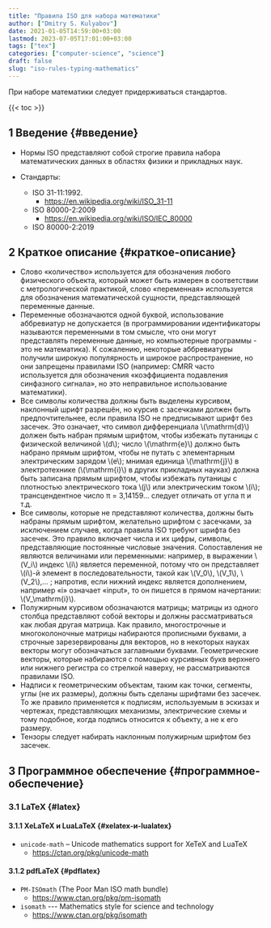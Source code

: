 ```yaml
---
title: "Правила ISO для набора математики"
author: ["Dmitry S. Kulyabov"]
date: 2021-01-05T14:59:00+03:00
lastmod: 2023-07-05T17:01:00+03:00
tags: ["tex"]
categories: ["computer-science", "science"]
draft: false
slug: "iso-rules-typing-mathematics"
---
```


При наборе математики следует придерживаться стандартов.

<!--more-->

{{< toc >}}


## <span class="section-num">1</span> Введение {#введение}

-   Нормы ISO представляют собой строгие правила набора математических данных в областях физики и прикладных наук.

-   Стандарты:
    -   ISO 31-11:1992.
        -   <https://en.wikipedia.org/wiki/ISO_31-11>
    -   ISO 80000-2:2009
        -   <https://en.wikipedia.org/wiki/ISO/IEC_80000>
    -   ISO 80000-2:2019


## <span class="section-num">2</span> Краткое описание {#краткое-описание}

-   Слово «количество» используется для обозначения любого физического объекта, который может быть измерен в соответствии с метрологической практикой, слово «переменная» используется для обозначения математической сущности, представляющей переменные данные.
-   Переменные обозначаются одной буквой, использование аббревиатур не допускается (в программировании идентификаторы называются переменными в том смысле, что они могут представлять переменные данные, но компьютерные программы - это не математика). К сожалению, некоторые аббревиатуры получили широкую популярность и широкое распространение, но они запрещены правилами ISO (например: CMRR часто используется для обозначения «коэффициента подавления синфазного сигнала», но это неправильное использование математики).
-   Все символы количества должны быть выделены курсивом, наклонный шрифт разрешён, но курсив с засечками должен быть предпочтительнее, если правила ISO не предписывают шрифт без засечек. Это означает, что символ дифференциала \\(\mathrm{d}\\) должен быть набран прямым шрифтом, чтобы избежать путаницы с физической величиной \\(d\\); число \\(\mathrm{e}\\) должно быть набрано прямым шрифтом, чтобы не путать с элементарным электрическим зарядом \\(e\\); мнимая единица \\(\mathrm{j}\\) в электротехнике (\\(\mathrm{i}\\) в других прикладных науках) должна быть записана прямым шрифтом, чтобы избежать путаницы с плотностью электрического тока \\(j\\) или электрическим током \\(i\\); трансцендентное число π = 3,14159… следует отличать от угла π и т.д.
-   Все символы, которые не представляют количества, должны быть набраны прямым шрифтом, желательно шрифтом с засечками, за исключением случаев, когда правила ISO требуют шрифта без засечек. Это правило включает числа и их цифры, символы, представляющие постоянные числовые значения. Сопоставления не являются величинами или переменными: например, в выражении \\(V\_i\\) индекс \\(i\\) является переменной, потому что он представляет \\(i\\)-й элемент в последовательности, такой как \\(V\_0\\), \\(V\_1\\),  \\(V\_2\\),… ; напротив, если нижний индекс является дополнением, например «i» означает «input», то он пишется в прямом начертании: \\(V\_\mathrm{i}\\).
-   Полужирным курсивом обозначаются матрицы; матрицы из одного столбца представляют собой векторы и должны рассматриваться как любая другая матрица. Как правило, многострочные и многоколоночные матрицы набираются прописными буквами, а строчные зарезервированы для векторов, но в некоторых науках векторы могут обозначаться заглавными буквами. Геометрические векторы, которые набираются с помощью курсивных букв верхнего или нижнего регистра со стрелкой наверху, не рассматриваются правилами ISO.
-   Надписи к геометрическим объектам, таким как точки, сегменты, углы (не их размеры), должны быть сделаны шрифтами без засечек. То же правило применяется к подписям, используемым в эскизах и чертежах, представляющих механизмы, электрические схемы и тому подобное, когда подпись относится к объекту, а не к его размеру.
-   Тензоры следует набирать наклонным полужирным шрифтом без засечек.


## <span class="section-num">3</span> Программное обеспечение {#программное-обеспечение}


### <span class="section-num">3.1</span> LaTeX {#latex}


#### <span class="section-num">3.1.1</span> XeLaTeX и LuaLaTeX {#xelatex-и-lualatex}

-   `unicode-math` – Unicode mathematics support for XeTeX and LuaTeX
    -   <https://ctan.org/pkg/unicode-math>


#### <span class="section-num">3.1.2</span> pdfLaTeX {#pdflatex}

-   `PM-ISOmath` (The Poor Man ISO math bundle)
    -   <https://www.ctan.org/pkg/pm-isomath>
-   `isomath` --- Mathematics style for science and technology
    -   <https://www.ctan.org/pkg/isomath>
